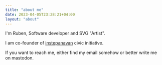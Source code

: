 ```yaml
---
title: "аbout me"
date: 2023-04-05T23:28:21+04:00
layout: "about"
---
```


I'm Ruben, Software developer and SVG "Artist".

I am co-founder of [instepanavan](https://instepanavan.am) civic initiative. 

If you want to reach me, either find my email somehow or better write me on mastodon.
